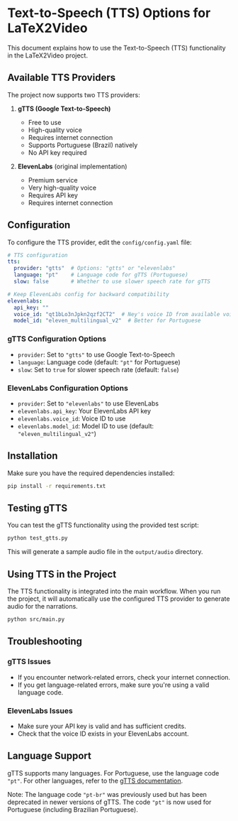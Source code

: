 # Text-to-Speech (TTS) Options for LaTeX2Video

This document explains how to use the Text-to-Speech (TTS) functionality in the LaTeX2Video project.

## Available TTS Providers

The project now supports two TTS providers:

1. **gTTS (Google Text-to-Speech)**
   - Free to use
   - High-quality voice
   - Requires internet connection
   - Supports Portuguese (Brazil) natively
   - No API key required

2. **ElevenLabs** (original implementation)
   - Premium service
   - Very high-quality voice
   - Requires API key
   - Requires internet connection

## Configuration

To configure the TTS provider, edit the `config/config.yaml` file:

```yaml
# TTS configuration
tts:
  provider: "gtts"  # Options: "gtts" or "elevenlabs"
  language: "pt"    # Language code for gTTS (Portuguese)
  slow: false       # Whether to use slower speech rate for gTTS

# Keep ElevenLabs config for backward compatibility
elevenlabs:
  api_key: ""
  voice_id: "qt1bLo3nJpkn2qzf2CT2"  # Ney's voice ID from available voices
  model_id: "eleven_multilingual_v2"  # Better for Portuguese
```

### gTTS Configuration Options

- `provider`: Set to `"gtts"` to use Google Text-to-Speech
- `language`: Language code (default: `"pt"` for Portuguese)
- `slow`: Set to `true` for slower speech rate (default: `false`)

### ElevenLabs Configuration Options

- `provider`: Set to `"elevenlabs"` to use ElevenLabs
- `elevenlabs.api_key`: Your ElevenLabs API key
- `elevenlabs.voice_id`: Voice ID to use
- `elevenlabs.model_id`: Model ID to use (default: `"eleven_multilingual_v2"`)

## Installation

Make sure you have the required dependencies installed:

```bash
pip install -r requirements.txt
```

## Testing gTTS

You can test the gTTS functionality using the provided test script:

```bash
python test_gtts.py
```

This will generate a sample audio file in the `output/audio` directory.

## Using TTS in the Project

The TTS functionality is integrated into the main workflow. When you run the project, it will automatically use the configured TTS provider to generate audio for the narrations.

```bash
python src/main.py
```

## Troubleshooting

### gTTS Issues

- If you encounter network-related errors, check your internet connection.
- If you get language-related errors, make sure you're using a valid language code.

### ElevenLabs Issues

- Make sure your API key is valid and has sufficient credits.
- Check that the voice ID exists in your ElevenLabs account.

## Language Support

gTTS supports many languages. For Portuguese, use the language code `"pt"`. For other languages, refer to the [gTTS documentation](https://gtts.readthedocs.io/en/latest/module.html#languages-gtts-lang).

Note: The language code `"pt-br"` was previously used but has been deprecated in newer versions of gTTS. The code `"pt"` is now used for Portuguese (including Brazilian Portuguese).
